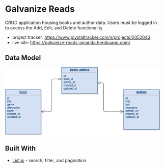 # Galvanize Reads
CRUD application housing books and author data. Users must be logged in to access the Add, Edit, and Delete functionality.

* project tracker: https://www.pivotaltracker.com/n/projects/2052043
* live site: https://galvanize-reads-amanda.herokuapp.com/

## Data Model

![alt text](https://github.com/ama2488/galvanize-reads/blob/master/dataxml.jpg)

## Built With

* [List.js](http://listjs.com/api/) - search, filter, and pagination



